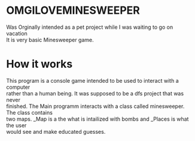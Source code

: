 # OMGILOVEMINESWEEPER
Was Orginally intended as a pet project while I was waiting to go on vacation  
It is very basic Minesweeper game.

# How it works
This program is a console game intended to be used to interact with a computer  
rather than a human being. It was supposed to be a dfs project that was never  
finished.
The Main programm interacts with a class called minesweeper. The class contains  
two maps. _Map is a the what is intailized with bombs and _Places is what the user  
would see and make educated guesses.